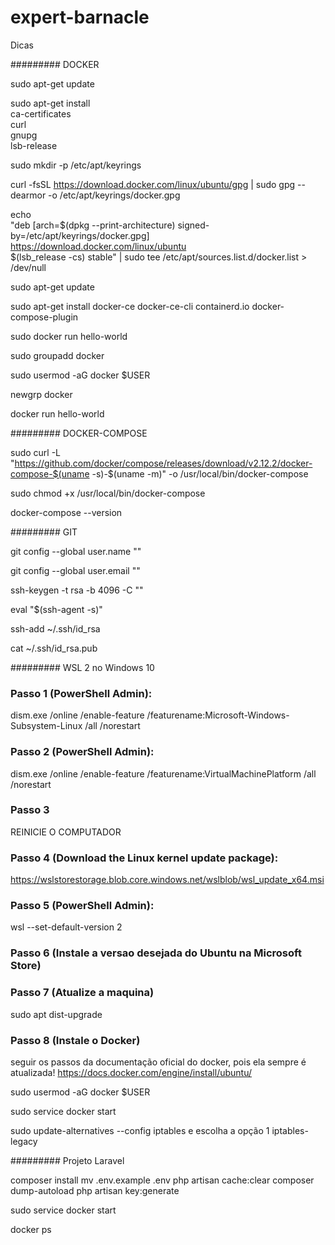 # expert-barnacle
Dicas

######### DOCKER 

sudo apt-get update

sudo apt-get install \
    ca-certificates \
    curl \
    gnupg \
    lsb-release
    
sudo mkdir -p /etc/apt/keyrings

curl -fsSL https://download.docker.com/linux/ubuntu/gpg | sudo gpg --dearmor -o /etc/apt/keyrings/docker.gpg

echo \
  "deb [arch=$(dpkg --print-architecture) signed-by=/etc/apt/keyrings/docker.gpg] https://download.docker.com/linux/ubuntu \
  $(lsb_release -cs) stable" | sudo tee /etc/apt/sources.list.d/docker.list > /dev/null
  
sudo apt-get update

sudo apt-get install docker-ce docker-ce-cli containerd.io docker-compose-plugin

sudo docker run hello-world

sudo groupadd docker

sudo usermod -aG docker $USER

newgrp docker

docker run hello-world

######### DOCKER-COMPOSE 

sudo curl -L "https://github.com/docker/compose/releases/download/v2.12.2/docker-compose-$(uname -s)-$(uname -m)" -o /usr/local/bin/docker-compose

sudo chmod +x /usr/local/bin/docker-compose

docker-compose --version

######### GIT

git config --global user.name ""

git config --global user.email ""

ssh-keygen -t rsa -b 4096 -C ""

eval "$(ssh-agent -s)"

ssh-add ~/.ssh/id_rsa

cat ~/.ssh/id_rsa.pub

######### WSL 2 no Windows 10 

### Passo 1 (PowerShell Admin): 
dism.exe /online /enable-feature /featurename:Microsoft-Windows-Subsystem-Linux /all /norestart

### Passo 2 (PowerShell Admin):
dism.exe /online /enable-feature /featurename:VirtualMachinePlatform /all /norestart

### Passo 3
REINICIE O COMPUTADOR

### Passo 4 (Download the Linux kernel update package):
https://wslstorestorage.blob.core.windows.net/wslblob/wsl_update_x64.msi

### Passo 5 (PowerShell Admin):
wsl --set-default-version 2

### Passo 6 (Instale a versao desejada do Ubuntu na Microsoft Store)

### Passo 7 (Atualize a maquina)
sudo apt dist-upgrade

### Passo 8 (Instale o Docker)
seguir os passos da documentação oficial do docker, pois ela sempre é atualizada!
https://docs.docker.com/engine/install/ubuntu/

sudo usermod -aG docker $USER

sudo service docker start

sudo update-alternatives --config iptables
e escolha a opção 1 iptables-legacy

######### Projeto Laravel

composer install
mv .env.example .env
php artisan cache:clear
composer dump-autoload
php artisan key:generate

sudo service docker start

docker ps
